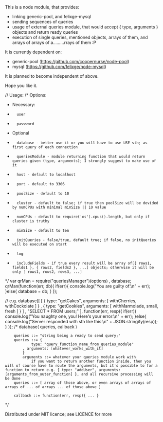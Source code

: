 This is a node module, that provides:
- linking generic-pool, and felixge-mysql
- sending sequences of queries
- usage of external queries module, that would accept { type, arguments } objects and return ready queries
- execution of single queries, mentioned objects, arrays of them, and arrays of arrays of a.........rrays of them :P

It is currently dependent on:
- generic-pool (https://github.com/coopernurse/node-pool)
- mysql (https://github.com/felixge/node-mysql)

It is planned to become independent of above.

Hope you like it.

//	Usage:
/*
Options:
-	Necessary: 
-		user
-		password
-	Optional
-		database - better use it or you will have to use USE sth; as first query of each connection
-		queriesModule - module returning function that would return queries given (type, arguments); I strongly suggest to make use of it
-		host - default to localhost
-		port - default to 3306
-		poolSize - default to 10
-		cluster - default to false; if true then poolSize will be devided by numCPUs with minimal minSize || 10 value
-		numCPUs - default to require('os').cpus().length, but only if cluster is truthy
-		minSize - default to ten
-		initQueries - false/true, default true; if false, no initQueries will be executed on start
-		log
-		includeFields - if true every result will be array of[{ rows1, fields1 }, { rows2, fields2 }, ...] objects; otherwise it will be only [ rows1, rows2, rows3, ...]
*/
	var	qrMan = require("queriesManager")(options)
		,	database;
	qrMan(function(err, db){
		if(err){
			console.log("You are guilty of:\n" + err);
		}else{
			database = db;
		}
	});
	
//	e.g.
	database([
		[ { type: "getCakes", arguments: [ withCherries, withCockolate ] }
		,	{ type: "getCookies", arguments: [ withMarmolade, small, fresh ] }
		]
	,	"SELECT * FROM users;"
	], function(err, resp){
		if(err){
			console.log("You naughty one, you! Here's your error:\n" + err);
		}else{
			console.log("Server responded with sth like this:\n" + JSON.stringify(resp));
		}
	});
/*
	database( queries, callback )
		
		queries ::= "string being a ready to send query;"
		queries ::= {
				type: "query_function_name_from_queries_module"
			, arguments: [whatever_works_with_it]
			}
			arguments ::= whatever your queries module work with
				if you want to return another function inside, then you will of course have to route the arguments, but it's possible to for a function to return e.g. { type: "addUser", arguments: [arguments_from_outer_function] }, and all recursive processing will be done
		queries ::= [ array of those above, or even arrays of arrays of arrays of ... of arrays ... of those above ]
		
		callback ::= function(err, resp){ ... }
*/


Distributed under MIT licence; see LICENCE for more
 
